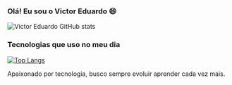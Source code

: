 
### Olá! Eu sou o Victor Eduardo 😄

![Victor Eduardo GitHub stats](https://github-readme-stats.vercel.app/api?username=Victor-Eduardo32&show_icons=true&theme=tokyonight)

### Tecnologias que uso no meu dia

[![Top Langs](https://github-readme-stats.vercel.app/api/top-langs/?username=anuraghazra&layout=compact)](https://github.com/anuraghazra/github-readme-stats)

Apaixonado por tecnologia, busco sempre evoluir aprender cada vez mais.
